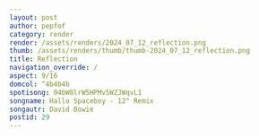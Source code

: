 ```yaml
---
layout: post
author: pepfof
category: render
render: /assets/renders/2024_07_12_reflection.png
thumb: /assets/renders/thumb/thumb-2024_07_12_reflection.png
title: Reflection
navigation_override: /
aspect: 9/16
domcol: ^4b4b4b
spotisong: 04bW8lrW5HPMv5WZJWqvL1
songname: Hallo Spaceboy - 12" Remix
songautr: David Bowie
postid: 29
---
```


<!--USER BEGIN 1-->

<!--USER END 1-->

<!--more-->
<!--USER BEGIN 2-->

<!--USER END 2-->

